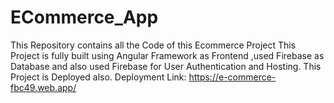 # ECommerce_App
This Repository contains all the Code of this Ecommerce Project
This Project is fully built using Angular Framework as Frontend ,used Firebase as Database and also used Firebase for User Authentication and Hosting.
This Project is Deployed also.
Deployment Link: https://e-commerce-fbc49.web.app/
